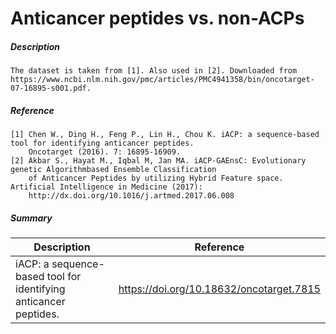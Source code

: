 # Anticancer peptides vs. non-ACPs

##### Description

    The dataset is taken from [1]. Also used in [2]. Downloaded from 
    https://www.ncbi.nlm.nih.gov/pmc/articles/PMC4941358/bin/oncotarget-07-16895-s001.pdf.
    
##### Reference

    [1] Chen W., Ding H., Feng P., Lin H., Chou K. iACP: a sequence-based tool for identifying anticancer peptides. 
        Oncotarget (2016). 7: 16895-16909. 
    [2] Akbar S., Hayat M., Iqbal M, Jan MA. iACP-GAEnsC: Evolutionary genetic Algorithmbased Ensemble Classification
        of Anticancer Peptides by utilizing Hybrid Feature space. Artificial Intelligence in Medicine (2017):
        http://dx.doi.org/10.1016/j.artmed.2017.06.008
      
##### Summary
 
| Description                                                               | Reference                         |
|---------------------------------------------------------------------------|-----------------------------------|
| iACP: a sequence-based tool for identifying anticancer peptides. | https://doi.org/10.18632/oncotarget.7815 |

   